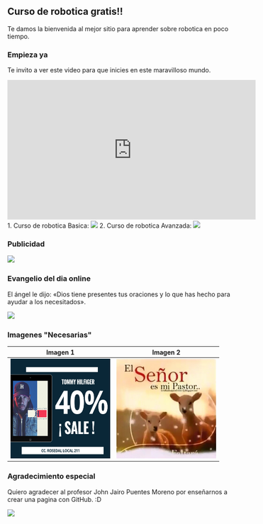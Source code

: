 ## Curso de robotica gratis!!

Te damos la bienvenida al mejor sitio para aprender sobre robotica en poco tiempo.

### Empieza ya

Te invito a ver este video para que inicies en este maravilloso mundo.

<iframe width="560" height="315" src="https://www.youtube.com/embed/qnnNLk9Bwh0" frameborder="0" allow="accelerometer; autoplay; encrypted-media; gyroscope; picture-in-picture" allowfullscreen></iframe>
1. Curso de robotica Basica:
<img src="https://www.steren.cr/media/catalog/product/cache/10f519365b01716ddb90abc57de5a837/k/-/k-910_3.jpg"/> 
2. Curso de robotica Avanzada:
<img src="https://www.shtreber.com/uploads_admin/4096x4096/$2y$10$iRA4Z-EFLhudAAWhcLP9wesB0p3415PuUNOn5vpCECnnyPR4Jh0ke.png"/>

### Publicidad

<img src="https://introcrea.com/wp-content/uploads/2018/06/cliente-adidas-introcrea.jpg"/>

### Evangelio del dia online

El ángel le dijo: «Dios tiene presentes tus oraciones y lo que has hecho para ayudar a los necesitados».

<img src="http://static-1.ivoox.com/audios/9/2/6/4/3601524444629_XXL.jpg"/>

### Imagenes "Necesarias"

Imagen 1 | Imagen 2
------------ | -------------
<img src="https://raw.githubusercontent.com/iSeraph/Institucional/gh-pages/c4ddd8411266461e9d92b4eb624914aa%20(1).jpg" width="225" height="225"> | <img src="https://raw.githubusercontent.com/iSeraph/Institucional/gh-pages/c5974cb2f6224bf49923fa1bc75ed721%20(1).jpg" width="225" height="225">

### Agradecimiento especial 
 
 Quiero agradecer al profesor John Jairo Puentes Moreno por enseñarnos a crear una pagina con GitHub. :D

<img src="http://www.lasalle.org.co/wp-content/uploads/2017/03/16938792_10155782872538056_7280796294272644926_n.jpg"/>
